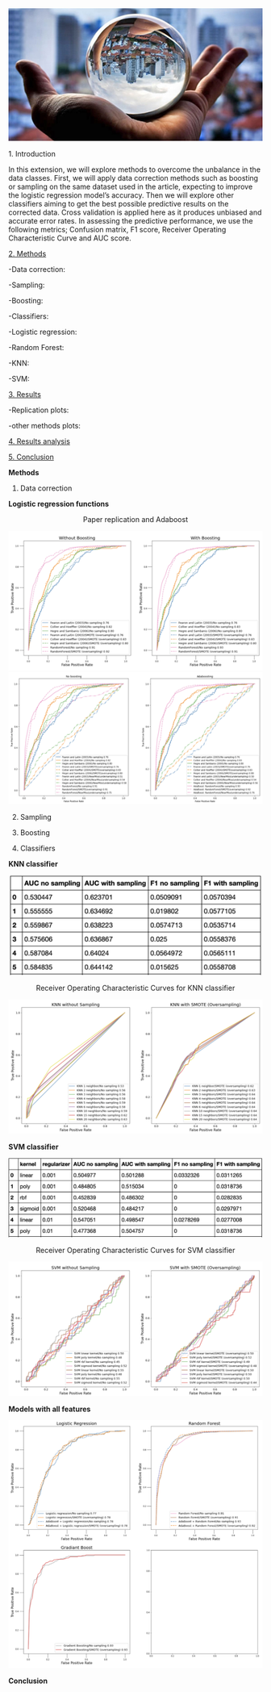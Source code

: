 <img src="img.jpeg">

</ins>1. Introduction</ins>

In this extension, we will explore methods to overcome the unbalance in the data classes. First, we will apply data correction methods such as boosting or sampling on the same dataset used in the article, expecting to improve the logistic regression model’s accuracy. Then we will explore other classifiers aiming to get the best possible predictive results on the corrected data. Cross validation is applied here as it produces unbiased and accurate error rates. In assessing the predictive performance, we use the following metrics; Confusion matrix, F1 score, Receiver Operating Characteristic Curve and AUC score.

<ins>2. Methods</ins>

 -Data correction:
 
 -Sampling: 
 
 -Boosting:
 
 -Classifiers:
 
  -Logistic regression:
  
  -Random Forest:
  
  -KNN:
  
  -SVM:

<ins>3. Results</ins>

 -Replication plots:
 
 -other methods plots:
 

<ins>4. Results analysis</ins>

<ins>5. Conclusion</ins>

**Methods**

 1. Data correction
  
  **Logistic regression functions**
  
  <p align="center">
   Paper replication and Adaboost
  </p>
  
  <img src="images/Paper_rep_adaboost.png">
  
  <img src="images/data_correction.png">
  
 2. Sampling
 
 3. Boosting
 
 4. Classifiers
 
  **KNN classifier**
  <p align="center">
   <img src="images/KNN_table.png" width="500">
  </p>

  <p align="center">
   Receiver Operating Characteristic Curves for KNN classifier
  </p>

  <img src="images/KNN_ROC.png">

  **SVM classifier**
  <p align="center">
   <img src="images/SVM_table.png" width="700">
  </p>

  <p align="center">
   Receiver Operating Characteristic Curves for SVM classifier
  </p>

  <img src="images/SVM_ROC.png">


  
  **Models with all features**

  <img src="images/all_features.png">
  
  **Conclusion**
  
  


